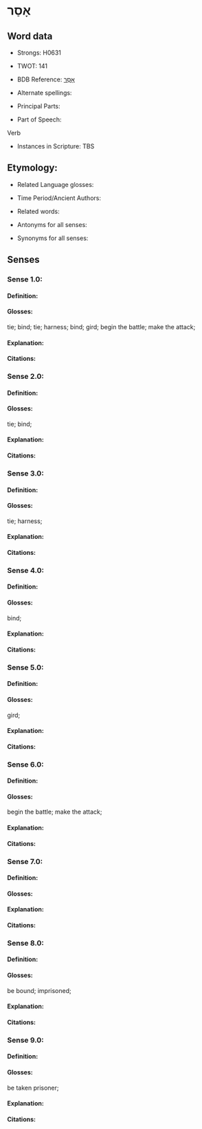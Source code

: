 # אָסַר

<!-- Status: S2="NeedsEdits" -->
<!-- Lexica used for edits:   -->

## Word data

* Strongs: H0631

* TWOT: 141

* BDB Reference: [אָסַר](rc://en/bdb/dict/a.ew.aa)

* Alternate spellings:

* Principal Parts:

* Part of Speech:

Verb

* Instances in Scripture: TBS

## Etymology:

* Related Language glosses:

* Time Period/Ancient Authors:

* Related words:

* Antonyms for all senses:

* Synonyms for all senses:

## Senses

### Sense 1.0:

#### Definition:

#### Glosses:

tie; bind; tie; harness; bind; gird; begin the battle; make the attack; 

#### Explanation:

#### Citations:



### Sense 2.0:

#### Definition:

#### Glosses:

tie; bind; 

#### Explanation:

#### Citations:



### Sense 3.0:

#### Definition:

#### Glosses:

tie; harness; 

#### Explanation:

#### Citations:



### Sense 4.0:

#### Definition:

#### Glosses:

bind; 

#### Explanation:

#### Citations:



### Sense 5.0:

#### Definition:

#### Glosses:

gird; 

#### Explanation:

#### Citations:



### Sense 6.0:

#### Definition:

#### Glosses:

begin the battle; make the attack; 

#### Explanation:

#### Citations:



### Sense 7.0:

#### Definition:

#### Glosses:



#### Explanation:

#### Citations:



### Sense 8.0:

#### Definition:

#### Glosses:

be bound; imprisoned; 

#### Explanation:

#### Citations:



### Sense 9.0:

#### Definition:

#### Glosses:

be taken prisoner; 

#### Explanation:

#### Citations:




